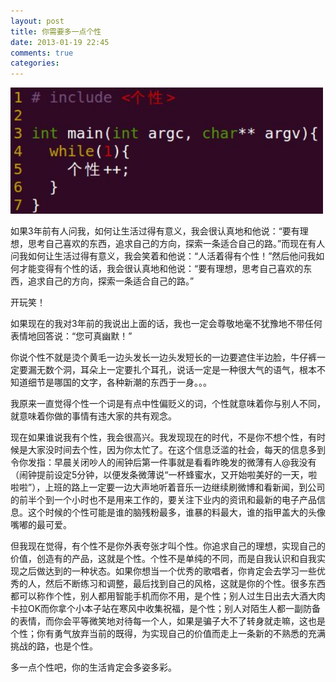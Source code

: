 ```yaml
---
layout: post
title: 你需要多一点个性
date: 2013-01-19 22:45
comments: true
categories: 
---
```


<img src="/images/personal_character.jpg" alt="personal_character" width="500">

如果3年前有人问我，如何让生活过得有意义，我会很认真地和他说：“要有理想，思考自己喜欢的东西，追求自己的方向，探索一条适合自己的路。”而现在有人问我如何让生活过得有意义，我会笑着和他说：“人活着得有个性！”然后他问我如何才能变得有个性的话，我会很认真地和他说：“要有理想，思考自己喜欢的东西，追求自己的方向，探索一条适合自己的路。”

<!-- more -->

开玩笑！

如果现在的我对3年前的我说出上面的话，我也一定会尊敬地毫不犹豫地不带任何表情地回答说：“您可真幽默！”

你说个性不就是烫个黄毛一边头发长一边头发短长的一边要遮住半边脸，牛仔裤一定要漏无数个洞，耳朵上一定要扎个耳孔，说话一定是一种很大气的语气，根本不知道细节是哪国的文字，各种新潮的东西于一身。。。

我原来一直觉得个性一个词是有点中性偏贬义的词，个性就意味着你与别人不同，就意味着你做的事情有违大家的共有观念。

现在如果谁说我有个性，我会很高兴。我发现现在的时代，不是你不想个性，有时候是大家没时间去个性，因为你太忙了。在这个信息泛滥的社会，每天的信息多到令你发指：早晨关闭吵人的闹钟后第一件事就是看看昨晚发的微薄有人@我没有（闹钟提前设定5分钟，以便发条微薄说“一杯蜂蜜水，又开始啦美好的一天，啦啦啦”），上班的路上一定要一边大声地听着音乐一边继续刷微博和看新闻，到公司的前半个到一个小时也不是用来工作的，要关注下业内的资讯和最新的电子产品信息。这个时候的个性可能是谁的脑残粉最多，谁暴的料最大，谁的指甲盖大的头像嘴嘟的最可爱。

但我现在觉得，有个性不是你外表夸张才叫个性。你追求自己的理想，实现自己的价值，创造有的产品，这就是个性。个性不是单纯的不同，而是自我认识和自我实现之后做达到的一种状态。如果你想当一个优秀的歌唱者，你肯定会去学习一些优秀的人，然后不断练习和调整，最后找到自己的风格，这就是你的个性。很多东西都可以称作个性，别人都用智能手机而你不用，是个性；别人过生日出去大酒大肉卡拉OK而你拿个小本子站在寒风中收集祝福，是个性；别人对陌生人都一副防备的表情，而你会平等微笑地对待每一个人，如果是骗子大不了转身就走嘛，这也是个性；你有勇气放弃当前的既得，为实现自己的价值而走上一条新的不熟悉的充满挑战的路，也是个性。

多一点个性吧，你的生活肯定会多姿多彩。
